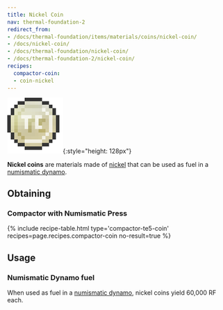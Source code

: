 ```yaml
---
title: Nickel Coin
nav: thermal-foundation-2
redirect_from:
- /docs/thermal-foundation/items/materials/coins/nickel-coin/
- /docs/nickel-coin/
- /docs/thermal-foundation/nickel-coin/
- /docs/thermal-foundation-2/nickel-coin/
recipes:
  compactor-coin:
  - coin-nickel
---
```


![Nickel coin](/assets/images/thermal-foundation-2/coin-nickel.png){:style="height: 128px"}


**Nickel coins** are materials made of [nickel](/docs/1.12/thermal-foundation-2/nickel-ingot/) that can be
used as fuel in a [numismatic dynamo](/docs/1.12/thermal-expansion-5/numismatic-dynamo/).


Obtaining
---------

### Compactor with Numismatic Press
{% include recipe-table.html type='compactor-te5-coin' recipes=page.recipes.compactor-coin no-result=true %}


Usage
-----

### Numismatic Dynamo fuel
When used as fuel in a [numismatic dynamo](/docs/1.12/thermal-expansion-5/numismatic-dynamo/), nickel
coins yield 60,000 RF each.
